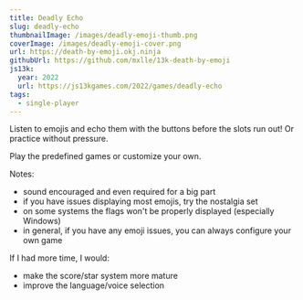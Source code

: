 ```yaml
---
title: Deadly Echo
slug: deadly-echo
thumbnailImage: /images/deadly-emoji-thumb.png
coverImage: /images/deadly-emoji-cover.png
url: https://death-by-emoji.okj.ninja
githubUrl: https://github.com/mxlle/13k-death-by-emoji
js13k:
  year: 2022
  url: https://js13kgames.com/2022/games/deadly-echo
tags:
  - single-player
---
```


Listen to emojis and echo them with the buttons before the slots run out! Or practice without pressure.

Play the predefined games or customize your own.

Notes:

- sound encouraged and even required for a big part
- if you have issues displaying most emojis, try the nostalgia set
- on some systems the flags won't be properly displayed (especially Windows)
- in general, if you have any emoji issues, you can always configure your own game

If I had more time, I would:

- make the score/star system more mature
- improve the language/voice selection
